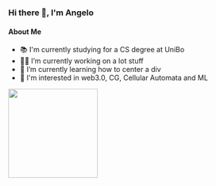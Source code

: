 ### Hi there 👋, I'm Angelo

#### About Me

- 📚 I'm currently studying for a CS degree at UniBo
- 👨‍💻 I’m currently working on a lot stuff
- 🌱 I’m currently learning how to center a div
- 💭 I'm interested in web3.0, CG, Cellular Automata and ML 


<img height="180em" src="https://github-readme-stats.vercel.app/api?username=AngeloGalav&show_icons=true&hide_border=true&&count_private=true&include_all_commits=true&theme=radical" />
